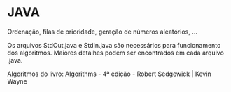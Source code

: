 JAVA
====

Ordenação, filas de prioridade, geração de números aleatórios, ...

Os arquivos StdOut.java e StdIn.java são necessários para funcionamento dos algoritmos. Maiores detalhes podem ser encontrados em cada arquivo .java.

Algoritmos do livro: Algorithms - 4ª edição - Robert Sedgewick | Kevin Wayne
